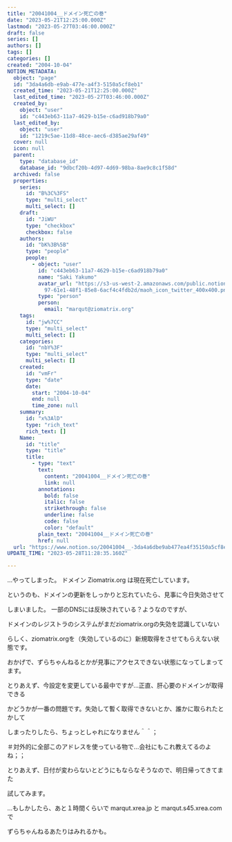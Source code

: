 ```yaml
---
title: "20041004__ドメイン死亡の巻"
date: "2023-05-21T12:25:00.000Z"
lastmod: "2023-05-27T03:46:00.000Z"
draft: false
series: []
authors: []
tags: []
categories: []
created: "2004-10-04"
NOTION_METADATA:
  object: "page"
  id: "3da4a6db-e9ab-477e-a4f3-5150a5cf8eb1"
  created_time: "2023-05-21T12:25:00.000Z"
  last_edited_time: "2023-05-27T03:46:00.000Z"
  created_by:
    object: "user"
    id: "c443eb63-11a7-4629-b15e-c6ad918b79a0"
  last_edited_by:
    object: "user"
    id: "1219c5ae-11d8-48ce-aec6-d385ae29af49"
  cover: null
  icon: null
  parent:
    type: "database_id"
    database_id: "9dbcf20b-4d97-4d69-98ba-8ae9c8c1f58d"
  archived: false
  properties:
    series:
      id: "B%3C%3FS"
      type: "multi_select"
      multi_select: []
    draft:
      id: "JiWU"
      type: "checkbox"
      checkbox: false
    authors:
      id: "bK%3B%5B"
      type: "people"
      people:
        - object: "user"
          id: "c443eb63-11a7-4629-b15e-c6ad918b79a0"
          name: "Saki Yakumo"
          avatar_url: "https://s3-us-west-2.amazonaws.com/public.notion-static.com/3ad1c4\
            97-61e1-48f1-85e8-6acf4c4fdb2d/maoh_icon_twitter_400x400.png"
          type: "person"
          person:
            email: "marqut@ziomatrix.org"
    tags:
      id: "jw%7CC"
      type: "multi_select"
      multi_select: []
    categories:
      id: "nbY%3F"
      type: "multi_select"
      multi_select: []
    created:
      id: "vmFr"
      type: "date"
      date:
        start: "2004-10-04"
        end: null
        time_zone: null
    summary:
      id: "x%3AlD"
      type: "rich_text"
      rich_text: []
    Name:
      id: "title"
      type: "title"
      title:
        - type: "text"
          text:
            content: "20041004__ドメイン死亡の巻"
            link: null
          annotations:
            bold: false
            italic: false
            strikethrough: false
            underline: false
            code: false
            color: "default"
          plain_text: "20041004__ドメイン死亡の巻"
          href: null
  url: "https://www.notion.so/20041004__-3da4a6dbe9ab477ea4f35150a5cf8eb1"
UPDATE_TIME: "2023-05-28T11:28:35.160Z"

---
```

<link rel="stylesheet" href="https://cdn.jsdelivr.net/npm/katex@0.16.2/dist/katex.min.css" integrity="sha384-bYdxxUwYipFNohQlHt0bjN/LCpueqWz13HufFEV1SUatKs1cm4L6fFgCi1jT643X" crossorigin="anonymous">


…やってしまった。 ドメイン Ziomatrix.org は現在死亡しています。


というのも、ドメインの更新をしっかりと忘れていたら、見事に今日失効させて


しまいました。 一部のDNSには反映されている？ようなのですが、


ドメインのレジストラのシステムがまだziomatrix.orgの失効を認識していない


らしく、ziomatrix.orgを（失効しているのに）新規取得をさせてもらえない状態です。


おかげで、ずらちゃんねるとかが見事にアクセスできない状態になってしまってます。


とりあえず、今設定を変更している最中ですが…正直、肝心要のドメインが取得できる


かどうかが一番の問題です。失効して暫く取得できないとか、誰かに取られたとかして


しまったりしたら、ちょっとしゃれになりません＾＾；


＃対外的に全部このアドレスを使っている物で…会社にもこれ教えてるのよね；；


とりあえず、日付が変わらないとどうにもならなそうなので、明日帰ってきてまた


試してみます。


…もしかしたら、あと１時間くらいで marqut.xrea.jp と marqut.s45.xrea.com で


ずらちゃんねるあたりはみれるかも。

